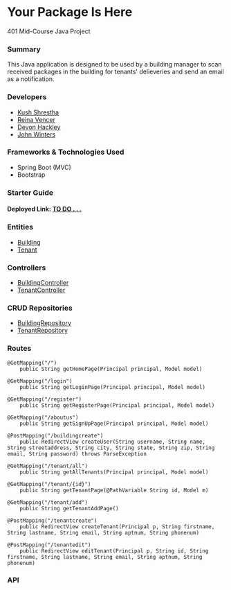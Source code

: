 # Your Package Is Here
401 Mid-Course Java Project

### Summary
This Java application is designed to be used by a building manager to scan received 
packages in the building for tenants' delieveries and send an email as a notification.


### Developers
   - [Kush Shrestha](https://github.com/kushshrestha01)
   - [Reina Vencer](https://github.com/river-ceanne)
   - [Devon Hackley](https://github.com/devonhackley)
   - [John Winters](https://github.com/thatsjustjohn)
   

### Frameworks & Technologies Used
   - Spring Boot (MVC)
   - Bootstrap
   
### Starter Guide


#### Deployed Link: [TO DO . . . ]()

### Entities
- [Building](./src/main/java/com/teamshort/rocks/YourPackageIsHere/Building.java)
- [Tenant](./src/main/java/com/teamshort/rocks/YourPackageIsHere/Tenant.java)

### Controllers
- [BuildingController](./src/main/java/com/teamshort/rocks/YourPackageIsHere/BuildingController.java)
- [TenantController](./src/main/java/com/teamshort/rocks/YourPackageIsHere/TenantController.java)

### CRUD Repositories
- [BuildingRepository](./src/main/java/com/teamshort/rocks/YourPackageIsHere/BuildingRepository.java)
- [TenantRepository](./src/main/java/com/teamshort/rocks/YourPackageIsHere/TenantRepository.java)

### Routes
    @GetMapping("/")
        public String getHomePage(Principal principal, Model model)
    
    @GetMapping("/login")
        public String getLoginPage(Principal principal, Model model)
        
    @GetMapping("/register")
        public String getRegisterPage(Principal principal, Model model)
    
    @GetMapping("/aboutus")
        public String getSignUpPage(Principal principal, Model model)
        
    @PostMapping("/buildingcreate")
        public RedirectView createUser(String username, String name, String streetaddress, String city, String state, String zip, String email, String password) throws ParseException
    
    @GetMapping("/tenant/all")
        public String getAllTenants(Principal principal, Model model)
    
    @GetMapping("/tenant/{id}")
        public String getTenantPage(@PathVariable String id, Model m)
    
    @GetMapping("/tenant/add")
        public String getTenantAddPage()
        
    @PostMapping("/tenantcreate")
        public RedirectView createTenant(Principal p, String firstname, String lastname, String email, String aptnum, String phonenum)    
    
    @PostMapping("/tenantedit")
        public RedirectView editTenant(Principal p, String id, String firstname, String lastname, String email, String aptnum, String phonenum)     

### API